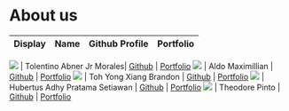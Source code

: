# About us

Display | Name | Github Profile | Portfolio 
--------|:----:|:--------------:|:---------:

![](https://via.placeholder.com/100.png?text=Photo) | Tolentino Abner Jr Morales| [Github](https://github.com/abnermtj) | [Portfolio](docs/team/abner.md)
![](https://avatars2.githubusercontent.com/u/60168552?s=400&u=70ed3bb19e26b16aadf133b9ff21ee01345defff&v=4) | Aldo Maximillian | [Github](https://github.com/domaxi) | [Portfolio](docs/team/aldomax.md)
![](https://avatars0.githubusercontent.com/u/60382521?s=400&u=cf1fd251902a9305731ac4732d85abb1f83c6755&v=4) | Toh Yong Xiang Brandon | [Github](https://github.com/brandontoh) | [Portfolio](docs/team/TohYongXiangBrandon.md)
![](https://avatars1.githubusercontent.com/u/54772103?s=460&u=aaf323e6171a155d2080ea54e18a429e81d8bb55&v=4) | Hubertus Adhy Pratama Setiawan | [Github](https://github.com/adhy-p) | [Portfolio](docs/team/adhy-p.md)
![](https://via.placeholder.com/100.png?text=Photo) | Theodore Pinto | [Github](https://github.com/theopin) | [Portfolio](docs/team/theopin.md)
